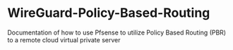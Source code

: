 # WireGuard-Policy-Based-Routing
Documentation of how to use Pfsense to utilize Policy Based Routing (PBR) to a remote cloud virtual private server
